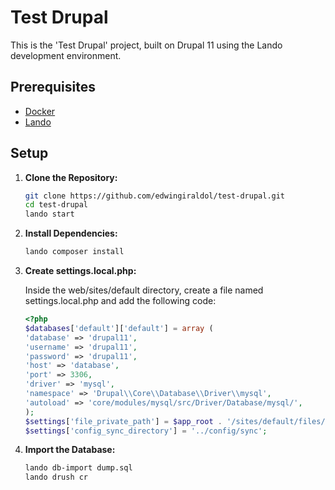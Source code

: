 # Test Drupal

This is the 'Test Drupal' project, built on Drupal 11 using the Lando development environment.

## Prerequisites

- [Docker](https://www.docker.com/)
- [Lando](https://lando.dev/)

## Setup

1. **Clone the Repository:**

   ```bash
   git clone https://github.com/edwingiraldol/test-drupal.git
   cd test-drupal
   lando start
2. **Install Dependencies:**
    ```bash
   lando composer install
3. **Create settings.local.php:**

   Inside the web/sites/default directory, create a file named settings.local.php and add the following code:

    ```php
    <?php
    $databases['default']['default'] = array (
    'database' => 'drupal11',
    'username' => 'drupal11',
    'password' => 'drupal11',
    'host' => 'database',
    'port' => 3306,
    'driver' => 'mysql',
    'namespace' => 'Drupal\\Core\\Database\\Driver\\mysql',
    'autoload' => 'core/modules/mysql/src/Driver/Database/mysql/',
    );
    $settings['file_private_path'] = $app_root . '/sites/default/files/private';
    $settings['config_sync_directory'] = '../config/sync';
    ```

4. **Import the Database:**

   ```bash
   lando db-import dump.sql
   lando drush cr
   ```



